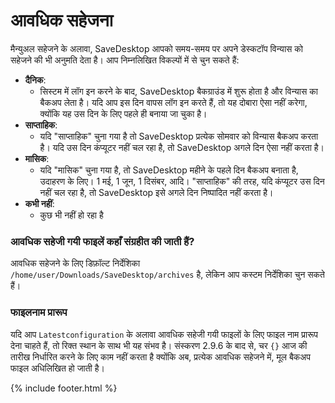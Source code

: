 # आवधिक सहेजना
मैन्युअल सहेजने के अलावा, SaveDesktop आपको समय-समय पर अपने डेस्कटॉप विन्यास को सहेजने की भी अनुमति देता है। आप निम्नलिखित विकल्पों में से चुन सकते हैं:
- **दैनिक**:
  - सिस्टम में लॉग इन करने के बाद, SaveDesktop बैकग्राउंड में शुरू होता है और विन्यास का बैकअप लेता है। यदि आप इस दिन वापस लॉग इन करते हैं, तो यह दोबारा ऐसा नहीं करेगा, क्योंकि यह उस दिन के लिए पहले ही बनाया जा चुका है।
- **साप्ताहिक**:
  - यदि "साप्ताहिक" चुना गया है तो SaveDesktop प्रत्येक सोमवार को विन्यास बैकअप करता है। यदि उस दिन कंप्यूटर नहीं चल रहा है, तो SaveDesktop अगले दिन ऐसा नहीं करता है।
- **मासिक**:
  - यदि "मासिक" चुना गया है, तो SaveDesktop महीने के पहले दिन बैकअप बनाता है, उदाहरण के लिए। 1 मई, 1 जून, 1 दिसंबर, आदि। "साप्ताहिक" की तरह, यदि कंप्यूटर उस दिन नहीं चल रहा है, तो SaveDesktop इसे अगले दिन निष्पादित नहीं करता है।
- **कभी नहीं**:
  - कुछ भी नहीं हो रहा है

### आवधिक सहेजी गयी फाइलें कहाँ संग्रहीत की जाती हैं?
आवधिक सहेजने के लिए डिफ़ॉल्ट निर्देशिका `/home/user/Downloads/SaveDesktop/archives` है, लेकिन आप कस्टम निर्देशिका चुन सकते हैं।

### फाइलनाम प्रारूप
यदि आप `Latestconfiguration` के अलावा आवधिक सहेजी गयी फाइलों के लिए फाइल नाम प्रारूप देना चाहते हैं, तो रिक्त स्थान के साथ भी यह संभव है। संस्करण 2.9.6 के बाद से, चर `{}` आज की तारीख निर्धारित करने के लिए काम नहीं करता है क्योंकि अब, प्रत्येक आवधिक सहेजने में, मूल बैकअप फाइल अधिलिखित हो जाती है।



{% include footer.html %}
